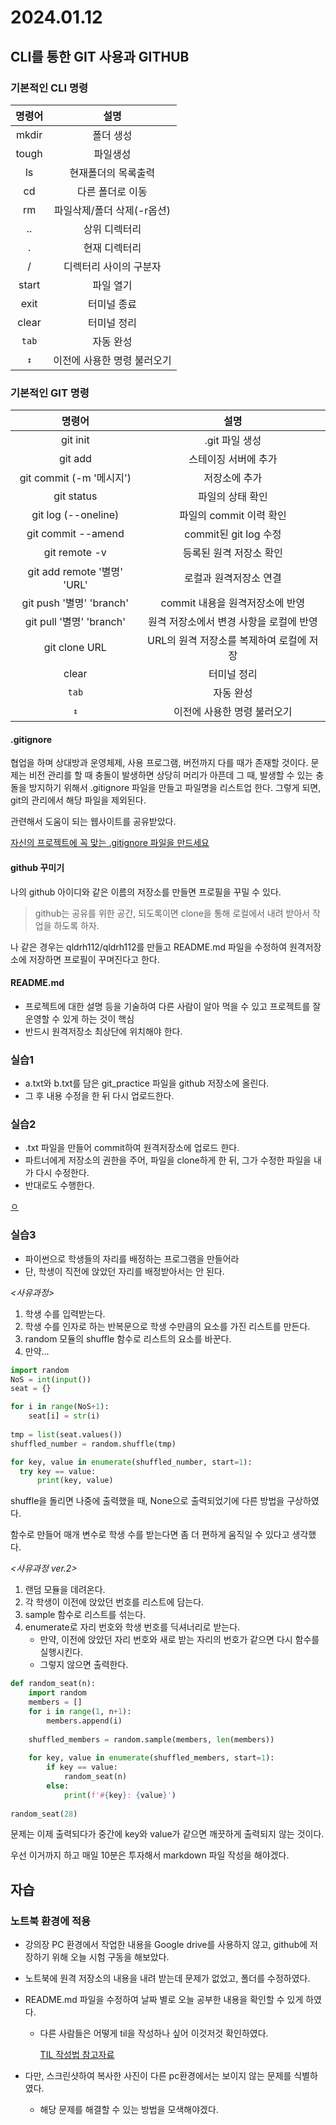 # 2024.01.12

## CLI를 통한 GIT 사용과 GITHUB

### 기본적인 CLI 명령

|**명령어**|**설명**|
|:------:|:---:|
|mkdir|폴더 생성|
|tough|파일생성|
|ls|현재폴더의 목록출력|
|cd|다른 폴더로 이동|
|rm|파일삭제/폴더 삭제(-r옵션)|
|..|상위 디렉터리|
|.|현재 디렉터리|
|/|디렉터리 사이의 구분자|
|start|파일 열기|
|exit|터미널 종료|
|clear|터미널 정리|
|`tab`|자동 완성|
|`↕`|이전에 사용한 명령 불러오기|


### 기본적인 GIT 명령
|**명령어**|**설명**|
|:------:|:---:|
|git init|.git 파일 생성|
|git add|스테이징 서버에 추가|
|git commit (-m '메시지')|저장소에 추가|
|git status|파일의 상태 확인|
|git log (--oneline)|파일의 commit 이력 확인|
|git commit --amend|commit된 git log 수정|
|git remote -v|등록된 원격 저장소 확인|
|git add remote '별명' 'URL'|로컬과 원격저장소 연결|
|git push '별명' 'branch'|commit 내용을 원격저장소에 반영|
|git pull '별명' 'branch'|원격 저장소에서 변경 사항을 로컬에 반영|
|git clone URL|URL의 원격 저장소를 복제하여 로컬에 저장|
|clear|터미널 정리|
|`tab`|자동 완성|
|`↕`|이전에 사용한 명령 불러오기|

#### .gitignore ####
협업을 하며 상대방과 운영체제, 사용 프로그램, 버전까지 다를 때가 존재할 것이다. 문제는 비전 관리를 할 때 충돌이 발생하면 상당히 머리가 아픈데 그 때, 발생할 수 있는 충돌을 방지하기 위해서 .gitignore 파일을 만들고 파일명을 리스트업 한다. 그렇게 되면, git의 관리에서 해당 파일을 제외된다. 

관련해서 도움이 되는 웹사이트를 공유받았다.

[자신의 프로젝트에 꼭 맞는 .gitignore 파일을 만드세요](https://www.toptal.com/developers/gitignore/)

#### github 꾸미기 ####
나의 github 아이디와 같은 이름의 저장소를 만들면 프로필을 꾸밀 수 있다.
> github는 공유를 위한 공간, 되도록이면 clone을 통해 로컬에서 내려 받아서 작업을 하도록 하자.

나 같은 경우는 qldrh112/qldrh112를 만들고 README.md 파일을 수정하여 원격저장소에 저장하면 프로필이 꾸며진다고 한다.

#### README.md ####
- 프로젝트에 대한 설명 등을 기술하여 다른 사람이 알아 먹을 수 있고 프로젝트를 잘 운영할 수 있게 하는 것이 핵심
- 반드시 원격저장소 최상단에 위치해야 한다.


### 실습1
- a.txt와 b.txt를 담은 git_practice 파일을 github 저장소에 올린다.
- 그 후 내용 수정을 한 뒤 다시 업로드한다. 


### 실습2
- .txt 파일을 만들어 commit하여 원격저장소에 업로드 한다.
- 파트너에게 저장소의 권한을 주어, 파일을 clone하게 한 뒤, 그가 수정한 파일을 내가 다시 수정한다.
- 반대로도 수행한다.

[ㅇ](../../이규석/이규석__멍청하게_웃고_있는_사진.jpg)

### 실습3
- 파이썬으로 학생들의 자리를 배정하는 프로그램을 만들어라
- 단, 학생이 직전에 앉았던 자리를 배정받아서는 안 된다.

*<사유과정>*
  1. 학생 수를 입력받는다.
  2. 학생 수를 인자로 하는 반복문으로 학생 수만큼의 요소를 가진 리스트를 만든다.
  3. random 모듈의 shuffle 함수로 리스트의 요소를 바꾼다.
  4. 만약...

  ```python
  import random
  NoS = int(input())
  seat = {}

  for i in range(NoS+1):
      seat[i] = str(i)
    
  tmp = list(seat.values())
  shuffled_number = random.shuffle(tmp)

  for key, value in enumerate(shuffled_number, start=1):
    try key == value:
        print(key, value)
  ```
  shuffle을 돌리면 나중에 출력했을 때, None으로 출력되었기에 다른 방법을 구상하였다.
  
  함수로 만들어 매개 변수로 학생 수를 받는다면 좀 더 편하게 움직일 수 있다고 생각했다.

  *<사유과정 ver.2>*
  1. 랜덤 모듈을 데려온다.
  2. 각 학생이 이전에 앉았던 번호를 리스트에 담는다.
  3. sample 함수로 리스트를 섞는다.
  4. enumerate로 자리 번호와 학생 번호를 딕셔너리로 받는다.
      - 만약, 이전에 앉았던 자리 번호와 새로 받는 자리의 번호가 같으면 다시 함수를 실행시킨다.
      - 그렇지 않으면 출력한다.

``` python
def random_seat(n):
    import random
    members = []
    for i in range(1, n+1):
        members.append(i)
        
    shuffled_members = random.sample(members, len(members))
    
    for key, value in enumerate(shuffled_members, start=1):
        if key == value:
            random_seat(n)
        else:
            print(f'#{key}: {value}')
        
random_seat(28)
```
  문제는 이제 출력되다가 중간에 key와 value가 같으면 깨끗하게 출력되지 않는 것이다.

우선 이거까지 하고 매일 10분은 투자해서 markdown 파일 작성을 해야겠다.

## 자습

### 노트북 환경에 적용
 - 강의장 PC 환경에서 작업한 내용을 Google drive를 사용하지 않고, github에 저장하기 위해 오늘 시험 구동을 해보았다.
 - 노트북에 원격 저장소의 내용을 내려 받는데 문제가 없었고, 폴더를 수정하였다.
 - README.md 파일을 수정하여 날짜 별로 오늘 공부한 내용을 확인할 수 있게 하였다.
    - 다른 사람들은 어떻게 til을 작성하나 싶어 이것저것 확인하였다.

        [TIL 작성법 참고자료](https://doing7.tistory.com/4)

 - 다만, 스크린샷하여 복사한 사진이 다른 pc환경에서는 보이지 않는 문제를 식별하였다.
    * 해당 문제를 해결할 수 있는 방법을 모색해야겠다.

